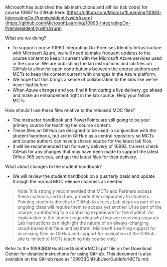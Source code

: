 Microsoft has published the lab instructions and allfiles (lab code) for course 10997 to GitHub here: [https://github.com/MicrosoftLearning/10993-IntegratingOn-PremisesIdentitywithAzure](https://github.com/MicrosoftLearning/10993-IntegratingOn-PremisesIdentitywithAzure)

What are we doing? 

- To support course 10993 Integrating On-Premises Identity Infrastructure with Microsoft Azure, we will need to make frequent updates to the course content to keep it current with the Microsoft Azure services used in the course. We are publishing the lab instructions and lab files on GitHub to allow for open contributions between the course authors and MCTs to keep the content current with changes in the Azure platform. 
- We hope that this brings a sense of collaboration to the labs like we've never had before 
- When Azure changes and you find it first during a live delivery, go ahead and make an enhancement right in the lab source. Help your fellow MCTs.

How should I use these files relative to the released MOC files? 

- The instructor handbook and PowerPoints are still going to be your primary source for teaching the course content. 
- These files on GitHub are designed to be used in conjunction with the student handbook, but are in GitHub as a central repository so MCTs and course authors can have a shared source for the latest lab files. 
- It will be recommended that for every delivery of 10993, trainers check GitHub for any changes that may have been made to support the latest Office 365 services, and get the latest files for their delivery.

What about changes to the student handbook? 

- We will review the student handbook on a quarterly basis and update through the normal MOC release channels as needed.

> Note: It is strongly recommended that MCTs and Partners access these materials and in turn, provide them separately to students. Pointing students directly to GitHub to access Lab steps as part of an ongoing class will require them to access yet another UI as part of the course, contributing to a confusing experience for the student. An explanation to the student regarding why they are receiving separate Lab instructions can highlight the nature of an always-changing cloud-based interface and platform. Microsoft Learning support for accessing files on GitHub and support for navigation of the GitHub site is limited to MCTs teaching this course only.

Refer to the 10993BGitHubUserGuideforMCTs.pdf file on the Download Center for detailed instructions for using GitHub. This document is also available on the GitHub repo as 10993BGitHubUserGuideforMCTs.md.
